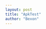 ```yaml
---
layout: post
title: "ApkTest"
author: "Bexon"
---
```

<script type="text/javascript">
//判断访问终端
var browser={
    versions:function(){
        var u = navigator.userAgent, app = navigator.appVersion;
        return {
            Android: u.indexOf('Android') > -1 || u.indexOf('Adr') > -1, //android终端
            iPhone: u.indexOf('iPhone') > -1 , //是否为iPhone或者QQHD浏览器
            ArcticCircle: u.indexOf('ArcticCircle') > -1 , //是否为ArcticCircle浏览器
        };
    }(),
    language:(navigator.browserLanguage || navigator.language).toLowerCase()
}
  if(browser.versions.ArcticCircle && browser.versions.Android){ 
      alert("is IE");
  }
</script>

